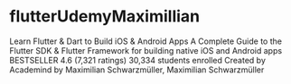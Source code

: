 # flutterUdemyMaximillian
Learn Flutter &amp; Dart to Build iOS &amp; Android Apps A Complete Guide to the Flutter SDK &amp; Flutter Framework for building native iOS and Android apps BESTSELLER 4.6 (7,321 ratings) 30,334 students enrolled Created by Academind by Maximilian Schwarzmüller, Maximilian Schwarzmüller
